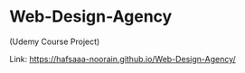 # Web-Design-Agency

(Udemy Course Project)

Link: https://hafsaaa-noorain.github.io/Web-Design-Agency/
